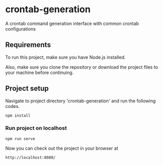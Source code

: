 # crontab-generation

A crontab command generation interface with common crontab configurations

## Requirements

To run this project, make sure you have Node.js installed.

Also, make sure you clone the repository or download the project files to your machine before continuing.

## Project setup

Navigate to project directory 'crontab-generation' and run the following codes.

```
npm install
```

### Run project on localhost

```
npm run serve
```

Now you can check out the project in your browser at

```
http://localhost:8080/
```
